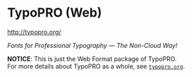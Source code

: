 
TypoPRO (Web)
=============

http://typopro.org/

*Fonts for Professional Typography &mdash; The Non-Cloud Way!*

**NOTICE**: This is just the Web Format package of TypoPRO.<br/>
For more details about TypoPRO as a whole, see [`typopro.org`](http://typopro.org).

